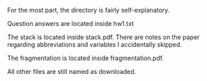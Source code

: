 For the most part, the directory is fairly self-explanatory.

Question answers are located inside hw1.txt

The stack is located inside stack.pdf. There are notes on the paper regarding abbreviations and variables I accidentally skipped.

The fragmentation is located inside fragmentation.pdf.

All other files are still named as downloaded.
